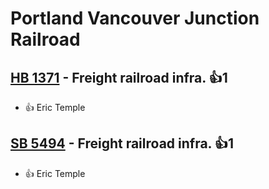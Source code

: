 # Portland Vancouver Junction Railroad

## [HB 1371](/bill/2023-24/hb/1371/) - Freight railroad infra. 👍1  
* 👍 Eric Temple

## [SB 5494](/bill/2023-24/sb/5494/) - Freight railroad infra. 👍1  
* 👍 Eric Temple